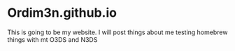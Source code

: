 # Ordim3n.github.io
This is going to be my website. I will post things about me testing homebrew things with mt O3DS and N3DS